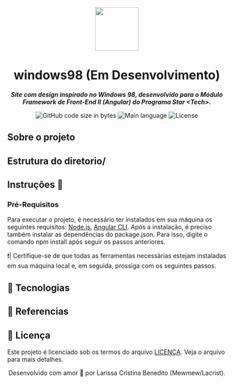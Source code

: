 <div align="center">
  <img src="https://github.com/mewmewdevart/Templates/assets/50052600/0bf22303-4eee-49d8-a5d4-b1db6cead492" width="100" height="100">
</div>
<h1 align="center">
 windows98 (Em Desenvolvimento)
</h1>

<p align="center">
	<b><i>Site com design inspirado no Windows 98, desenvolvido para o Módulo Framework de Front-End II (Angular) do Programa Star &lt;Tech>.</i></b><br>
</p>


<p align="center">
	<img alt="GitHub code size in bytes" src="https://img.shields.io/github/languages/code-size/mewmewdevart/windows98?color=3985CC" />
	<img alt="Main language" src="https://img.shields.io/github/languages/top/mewmewdevart/windows98?color=3985CC"/>
	<img alt="License" src="https://img.shields.io/github/license/mewmewdevart/windows98?color=3985CC"/>
</p>

## Sobre o projeto

## Estrutura do diretorio/

## Instruções  🔧

### Pré-Requisitos
Para executar o projeto, é necessário ter instalados em sua máquina os seguintes requisitos: [Node.js](https://nodejs.org/en), [Angular CLI](https://angular.io/cli). Após a instalação, é preciso também instalar as dependências do package.json. Para isso, digite o comando npm install após seguir os passos anteriores.

❗️| Certifique-se de que todas as ferramentas necessárias estejam instaladas em sua máquina local e, em seguida, prossiga com os seguintes passos. <br>

<!-- ### Instruções para rodar o projeto em sua maquina -->

## 🦾 Tecnologias

## 🔗 Referencias

## 📜 Licença
Este projeto é licenciado sob os termos do arquivo [LICENÇA](LICENSE). Veja o arquivo para mais detalhes. <br>

<p align="center"> Desenvolvido com amor 🩶 por Larissa Cristina Benedito (Mewmew/Lacrist). </p>
